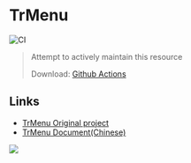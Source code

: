 # TrMenu
![CI](https://github.com/shuiqing2046/TrMenu/actions/workflows/build.yml/badge.svg)
> Attempt to actively maintain this resource
> 
> Download: [Github Actions](https://github.com/shuiqing2046/TrMenu/actions) 
> 
> 

## Links

+ [TrMenu Original project](https://github.com/TrPlugins/TrMenu)
+ [TrMenu Document(Chinese)](https://trmenu.trixey.cc)

![](https://attachment.mcbbs.net/data/myattachment/forum/202108/17/142921rll20j5kie5kzk1f.gif)
